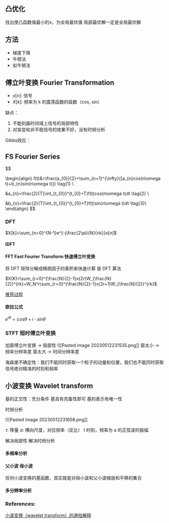 ## 凸优化
找出使凸函数值最小的x，为全局最优值
局部最优解一定是全局最优解

## 方法
* 梯度下降
* 牛顿法
* 拟牛顿法



## 傅立叶变换 Fourier Transformation
* $x[n]$: 信号
* $X[k]$: 频率为 k 的震荡函数的级数（cos, sin）

缺点：
1. 不能刻画时间域上信号的局部特性
2. 对突变和非平稳信号的效果不好，没有时频分析


Gibbs效应：



## FS Fourier Series
$$

\begin{align} f(t)&=\frac{a_{0}}{2}+\sum_{n=1}^{\infty}{[a_{n}cos(n\omega t)+b_{n}sin(n\omega t)]}  \tag{1}  \\

&a_{n}=\frac{2}{T}\int_{t_{0}}^{t_{0}+T}f(t)cos(n\omega t)dt \tag{2} \\ 
 
&b_{n}=\frac{2}{T}\int_{t_{0}}^{t_{0}+T}f(t)sin(n\omega t)dt \tag{3}\\ \end{align}
$$

### DFT
$X[k]=\sum_{n=0}^{N-1}e^{-j\frac{2\pi}{N}{nk}}x[n]$ 

#### IDFT

#### FFT Fast Fourier Transform 快速傅立叶变换
将 DFT 矩阵分解成稀疏因子的乘积来快速计算
是 DFT 算法

$X(K)=\sum_{r=0}^{\frac{N}{2}-1}x(2r)W_{\frac{N}{2}}^{rk}+W_N^r\sum_{r=0}^{\frac{N}{2}-1}x(2r+1)W_{\frac{N}{2}}^{rk}$

[推导过程](https://blog.csdn.net/enjoy_pascal/article/details/81478582)

#### 欧拉公式
$e^{i\theta}=cos\theta+i\cdot sin\theta$


### STFT 短时傅立叶变换
加窗傅立叶变换 -> 局部性
![[Pasted image 20230512231535.png]]
窗太小 -> 频率分辨率差
窗太大 -> 时间分辨率差


海森堡不确定性：我们不能同时获取一个粒子的动量和位置，我们也不能同时获取信号绝对精准的时刻和频率




## 小波变换 Wavelet transform

基的正交性：充分条件
基具有完备性即可
基的表示有唯一性

时频分析

![[Pasted image 20230512231658.png]]

$\tau$: 移量
$a$: 横向尺度，对应频率（反比）
t 时刻，频率为 a 的正弦波的振幅



解决局部性
解决时频分析

#### 多频率分析


#### 父小波 母小波
任何小波变换的基函数，其实就是对母小波和父小波缩放和平移的集合

#### 多分辨率分析

### References:
[小波变换（wavelet transform）的通俗解释](https://www.cnblogs.com/jfdwd/p/9249850.html)

